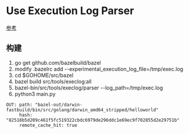 # Use Execution Log Parser

[参考](https://github.com/bazelbuild/bazel/blob/master/src/tools/execlog/README.md)

## 构建

1. go get github.com/bazelbuild/bazel
2. modify .bazelrc
    add --experimental_execution_log_file=/tmp/exec.log
3. cd $GOHOME/src/bazel
4. bazel build src/tools/execlog:all
5. bazel-bin/src/tools/execlog/parser --log_path=/tmp/exec.log
6. python3 main.py


```
OUT: path: "bazel-out/darwin-fastbuild/bin/src/golang/darwin_amd64_stripped/helloworld"
     hash: "82518b5d209c461f5fc519322cbdc6979de296ddc1e69ec9f702855d2e29751b"
     remote_cache_hit: true
```
